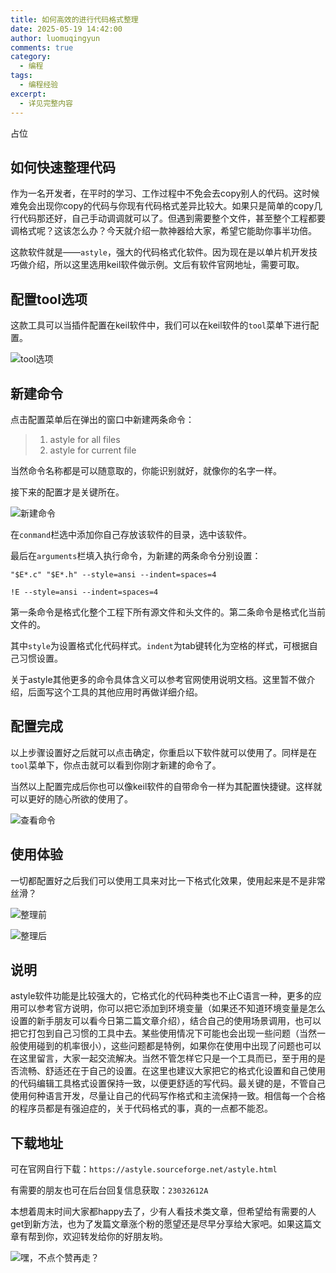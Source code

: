 ```yaml
---
title: 如何高效的进行代码格式整理
date: 2025-05-19 14:42:00
author: luomuqingyun
comments: true
category:
  - 编程
tags:
  - 编程经验
excerpt:
  - 详见完整内容
---
```

占位
## 如何快速整理代码
作为一名开发者，在平时的学习、工作过程中不免会去copy别人的代码。这时候难免会出现你copy的代码与你现有代码格式差异比较大。如果只是简单的copy几行代码那还好，自己手动调调就可以了。但遇到需要整个文件，甚至整个工程都要调格式呢？这该怎么办？今天就介绍一款神器给大家，希望它能助你事半功倍。

这款软件就是——`astyle`，强大的代码格式化软件。因为现在是以单片机开发技巧做介绍，所以这里选用keil软件做示例。文后有软件官网地址，需要可取。
## 配置tool选项
这款工具可以当插件配置在keil软件中，我们可以在keil软件的`tool`菜单下进行配置。

![tool选项](https://files.mdnice.com/user/38598/c239af97-2210-4d44-b6f2-17f02f8ee003.png)

## 新建命令
点击配置菜单后在弹出的窗口中新建两条命令：
>1. astyle for all files
>2. astyle for current file

当然命令名称都是可以随意取的，你能识别就好，就像你的名字一样。

接下来的配置才是关键所在。

![新建命令](https://files.mdnice.com/user/38598/08228f58-7e78-4914-82cc-c30d5ca2cb05.png)

在`conmand`栏选中添加你自己存放该软件的目录，选中该软件。

最后在`arguments`栏填入执行命令，为新建的两条命令分别设置：
```
"$E*.c" "$E*.h" --style=ansi --indent=spaces=4
```
```
!E --style=ansi --indent=spaces=4
```
第一条命令是格式化整个工程下所有源文件和头文件的。第二条命令是格式化当前文件的。

其中`style`为设置格式化代码样式。`indent`为tab键转化为空格的样式，可根据自己习惯设置。

关于astyle其他更多的命令具体含义可以参考官网使用说明文档。这里暂不做介绍，后面写这个工具的其他应用时再做详细介绍。
## 配置完成
以上步骤设置好之后就可以点击确定，你重启以下软件就可以使用了。同样是在`tool`菜单下，你点击就可以看到你刚才新建的命令了。

当然以上配置完成后你也可以像keil软件的自带命令一样为其配置快捷键。这样就可以更好的随心所欲的使用了。

![查看命令](https://files.mdnice.com/user/38598/e19ce0af-6877-47a4-85f9-782fa769bb0f.png)
## 使用体验
一切都配置好之后我们可以使用工具来对比一下格式化效果，使用起来是不是非常丝滑？

![整理前](https://files.mdnice.com/user/38598/b60ad7ca-ff0e-4589-ba6b-16a45b14aaa9.png)

![整理后](https://files.mdnice.com/user/38598/729136d2-ed4c-447e-8bac-feb48e25a904.png)

## 说明
astyle软件功能是比较强大的，它格式化的代码种类也不止C语言一种，更多的应用可以参考官方说明，你可以把它添加到环境变量（如果还不知道环境变量是怎么设置的新手朋友可以看今日第二篇文章介绍），结合自己的使用场景调用，也可以把它打包到自己习惯的工具中去。某些使用情况下可能也会出现一些问题（当然一般使用碰到的机率很小），这些问题都是特例，如果你在使用中出现了问题也可以在这里留言，大家一起交流解决。当然不管怎样它只是一个工具而已，至于用的是否流畅、舒适还在于自己的设置。在这里也建议大家把它的格式化设置和自己使用的代码编辑工具格式设置保持一致，以便更舒适的写代码。最关键的是，不管自己使用何种语言开发，尽量让自己的代码写作格式和主流保持一致。相信每一个合格的程序员都是有强迫症的，关于代码格式的事，真的一点都不能忍。

## 下载地址
可在官网自行下载：`https://astyle.sourceforge.net/astyle.html`

有需要的朋友也可在后台回复信息获取：`23032612A`

本想着周末时间大家都happy去了，少有人看技术类文章，但希望给有需要的人get到新方法，也为了发篇文章涨个粉的愿望还是尽早分享给大家吧。如果这篇文章有帮到你，欢迎转发给你的好朋友哟。

![嘿，不点个赞再走？](https://files.mdnice.com/user/38598/5a34f484-ae97-4058-a891-28773b3b04e5.png)
